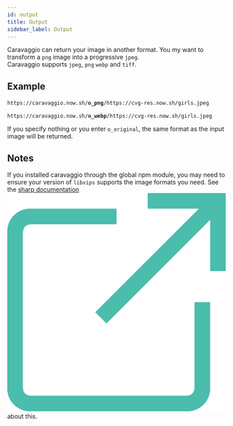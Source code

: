 ```yaml
---
id: output
title: Output
sidebar_label: Output
---
```


Caravaggio can return your image in another format. You my want to transform a `png` image into a 
progressive `jpeg`.    
Caravaggio supports `jpeg`, `png` `webp` and `tiff`.    

## Example

<pre><code class="hljs css html" data-preview>https://caravaggio.now.sh/<strong>o_png</strong>/https://cvg-res.now.sh/girls.jpeg</code></pre>

<pre><code class="hljs css html" data-preview>https://caravaggio.now.sh/<strong>o_webp</strong>/https://cvg-res.now.sh/girls.jpeg</code></pre>

If you specify nothing or you enter `o_original`, the same format as the input image will be returned.

## Notes

If you installed caravaggio through the global npm module, you may need to ensure your version of `libvips`
supports the image formats you need. See the <a href="http://sharp.pixelplumbing.com/en/stable/install/" alt="sharp documentation about outputgo" target="_blank">sharp documentation <span class="external">![external-link](assets/external.png)</span></a> about this.   
